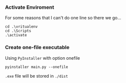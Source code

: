 ### Activate Enviroment 
For some reasons that I can't do one line so there we go...
```
cd .\vritualenv
cd .\Scripts 
.\activate
```


### Create one-file executable  
Using `PyInstaller` with option onefile
```
pyinstaller main.py --onefile
```

`.exe` file will be stored in `./dist`
